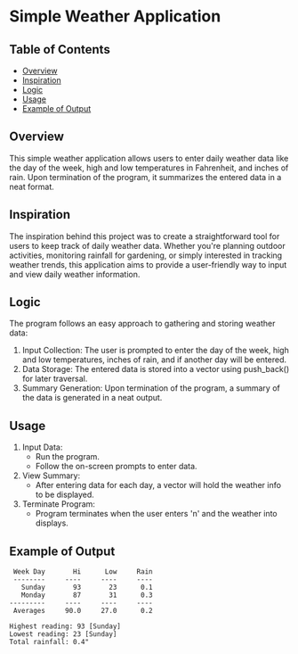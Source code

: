 # Simple Weather Application
## Table of Contents
* [Overview](#overview)
* [Inspiration](#inspiration)
* [Logic](#logic)
* [Usage](#usage)
* [Example of Output](#example-of-output)

## Overview
This simple weather application allows users to enter daily weather data like the day of the week, high and low temperatures in Fahrenheit, and inches of rain. Upon termination of the program, it summarizes the entered data in a neat format.

## Inspiration
The inspiration behind this project was to create a straightforward tool for users to keep track of daily weather data. Whether you're planning outdoor activities, monitoring rainfall for gardening, or simply interested in tracking weather trends, this application aims to provide a user-friendly way to input and view daily weather information.

## Logic
The program follows an easy approach to gathering and storing weather data:
1. Input Collection: The user is prompted to enter the day of the week, high and low temperatures, inches of rain, and if another day will be entered.
2. Data Storage: The entered data is stored into a vector using push_back() for later traversal.
3. Summary Generation: Upon termination of the program, a summary of the data is generated in a neat output.

## Usage
1. Input Data:
   * Run the program.
   * Follow the on-screen prompts to enter data.
2. View Summary:
   * After entering data for each day, a vector will hold the weather info to be displayed.
3. Terminate Program:
   * Program terminates when the user enters 'n' and the weather into displays.

## Example of Output
```
 Week Day       Hi      Low     Rain
 --------     ----     ----     ----
   Sunday       93       23      0.1
   Monday       87       31      0.3
---------     ----     ----     ----
 Averages     90.0     27.0      0.2

Highest reading: 93 [Sunday]
Lowest reading: 23 [Sunday]
Total rainfall: 0.4"
```
